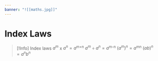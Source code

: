 ```yaml
---
banner: "![[maths.jpg]]"
---
```


# Index Laws

>[!Info]  Index laws
> $a^m$ x $a^n = a$<sup>m+n</sup>
> $a^m \div a^n = a$<sup>m-n</sup>
> $(a^m)^n = a$<sup>mn</sup>
> $(ab)^n=a^nb^n$








